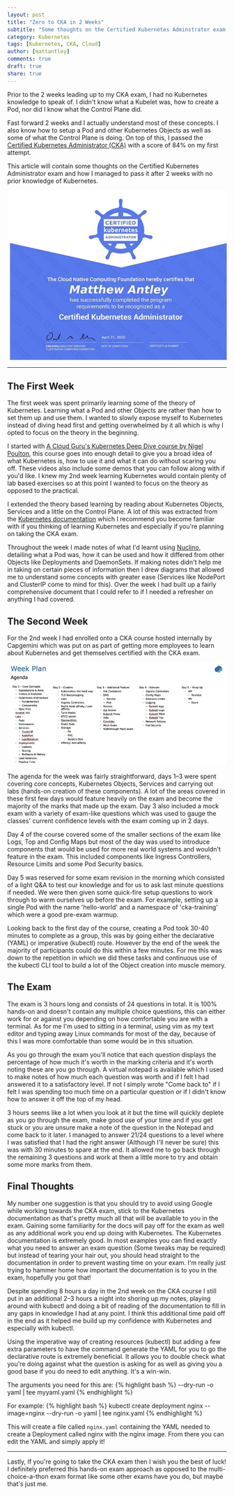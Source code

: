 ```yaml
---
layout: post
title: "Zero to CKA in 2 Weeks"
subtitle: "Some thoughts on the Certified Kubernetes Adminstrator exam and how I managed to pass it in 2 weeks with no prior knowledge of Kubernetes."
category: Kubernetes
tags: [Kubernetes, CKA, Cloud]
author: [mattantley]
comments: true
draft: true
share: true
---
```


Prior to the 2 weeks leading up to my CKA exam, I had no Kubernetes knowledge to speak of. I didn't know what a Kubelet was, how to create a Pod, nor did I know what the Control Plane did.

Fast forward 2 weeks and I actually understand most of these concepts. I also know how to setup a Pod and other Kubernetes Objects as well as some of what the Control Plane is doing. On top of this, I passed the [Certified Kubernetes Administrator (CKA)](https://training.linuxfoundation.org/certification/certified-kubernetes-administrator-cka/) with a score of 84% on my first attempt.

This article will contain some thoughts on the Certified Kubernetes Administrator exam and how I managed to pass it after 2 weeks with no prior knowledge of Kubernetes.

![CKA Certification](/images/2020-05-13-Zero-to-CKA-in-2-Weeks.md/cka-certificate.jpg)

---

## The First Week
The first week was spent primarily learning some of the theory of Kubernetes. Learning what a Pod and other Objects are rather than how to set them up and use them. I wanted to slowly expose myself to Kubernetes instead of diving head first and getting overwhelmed by it all which is why I opted to focus on the theory in the beginning.

I started with [A Cloud Guru's Kubernetes Deep Dive course by Nigel Poulton](https://acloud.guru/learn/kubernetes-deep-dive), this course goes into enough detail to give you a broad idea of what Kubernetes is, how to use it and what it can do without scaring you off. These videos also include some demos that you can follow along with if you'd like. I knew my 2nd week learning Kubernetes would contain plenty of lab based exercises so at this point I wanted to focus on the theory as opposed to the practical.

I extended the theory based learning by reading about Kubernetes Objects, Services and a little on the Control Plane. A lot of this was extracted from the [Kubernetes documentation](https://kubernetes.io/docs/home/) which I recommend you become familiar with if you thinking of learning Kubernetes and especially if you're planning on taking the CKA exam.

Throughout the week I made notes of what I'd learnt using [Nuclino](https://www.nuclino.com/), detailing what a Pod was, how it can be used and how it differed from other Objects like Deployments and DaemonSets. If making notes didn't help me in taking on certain pieces of information then I drew diagrams that allowed me to understand some concepts with greater ease (Services like NodePort and ClusterIP come to mind for this). Over the week I had built up a fairly comprehensive document that I could refer to if I needed a refresher on anything I had covered.

## The Second Week

For the 2nd week I had enrolled onto a CKA course hosted internally by Capgemini which was put on as part of getting more employees to learn about Kubernetes and get themselves certified with the CKA exam.

![CKA Course Agenda](/images/2020-05-13-Zero-to-CKA-in-2-Weeks.md/2nd-week-agenda.jpg)

The agenda for the week was fairly straightforward, days 1–3 were spent covering core concepts, Kubernetes Objects, Services and carrying out labs (hands-on creation of these components). A lot of the areas covered in these first few days would feature heavily on the exam and become the majority of the marks that made up the exam. Day 3 also included a mock exam with a variety of exam-like questions which was used to gauge the classes' current confidence levels with the exam coming up in 2 days.

Day 4 of the course covered some of the smaller sections of the exam like Logs, Top and Config Maps but most of the day was used to introduce components that would be used for more real world systems and wouldn't feature in the exam. This included components like Ingress Controllers, Resource Limits and some Pod Security basics.

Day 5 was reserved for some exam revision in the morning which consisted of a light Q&A to test our knowledge and for us to ask last minute questions if needed. We were then given some quick-fire setup questions to work through to warm ourselves up before the exam. For example, setting up a single Pod with the name 'hello-world' and a namespace of 'cka-training' which were a good pre-exam warmup. 

Looking back to the first day of the course, creating a Pod took 30-40 minutes to complete as a group, this was by going either the declarative (YAML) or imperative (kubectl) route. However by the end of the week the majority of participants could do this within a few minutes. For me this was down to the repetition in which we did these tasks and continuous use of the kubectl CLI tool to build a lot of the Object creation into muscle memory.

## The Exam
The exam is 3 hours long and consists of 24 questions in total. It is 100% hands-on and doesn't contain any multiple choice questions, this can either work for or against you depending on how comfortable you are with a terminal. As for me I'm used to sitting in a terminal, using vim as my text editor and typing away Linux commands for most of the day, because of this I was more comfortable than some would be in this situation.

As you go through the exam you'll notice that each question displays the percentage of how much it's worth in the marking criteria and it's worth noting these are you go through. A virtual notepad is available which I used to make notes of how much each question was worth and if I felt I had answered it to a satisfactory level. If not I simply wrote "Come back to" if I felt I was spending too much time on a particular question or if I didn't know how to answer it off the top of my head.

3 hours seems like a lot when you look at it but the time will quickly deplete as you go through the exam, make good use of your time and if you get stuck or you are unsure make a note of the question in the Notepad and come back to it later. I managed to answer 21/24 questions to a level where I was satisfied that I had the right answer (Although I'll never be sure) this was with 30 minutes to spare at the end. It allowed me to go back through the remaining 3 questions and work at them a little more to try and obtain some more marks from them.

## Final Thoughts
My number one suggestion is that you should try to avoid using Google while working towards the CKA exam, stick to the Kubernetes documentation as that's pretty much all that will be available to you in the exam. Gaining some familiarity for the docs will pay off for the exam as well as any additional work you end up doing with Kubernetes. The Kubernetes documentation is extremely good. In most examples you can find exactly what you need to answer an exam question (Some tweaks may be required) but instead of tearing your hair out, you should head straight to the documentation in order to prevent wasting time on your exam. I'm really just trying to hammer home how important the documentation is to you in the exam, hopefully you got that!

Despite spending 8 hours a day in the 2nd week on the CKA course I still put in an additional 2–3 hours a night into shoring up my notes, playing around with kubectl and doing a bit of reading of the documentation to fill in any gaps in knowledge I had at any point. I think this additional time paid off in the end as it helped me build up my confidence with Kubernetes and especially with kubectl.

Using the imperative way of creating resources (kubectl) but adding a few extra parameters to have the command generate the YAML for you to go the declarative route is extremely beneficial. It allows you to double check what you're doing against what the question is asking for as well as giving you a good base if you do need to edit anything. It's a win-win. 

The arguments you need for this are:
{% highlight bash %}
--dry-run -o yaml | tee myyaml.yaml
{% endhighlight %}

For example:
{% highlight bash %}
kubectl create deployment nginx --image=nginx --dry-run -o yaml | tee nginx.yaml
{% endhighlight %}

This will create a file called `nginx.yaml` containing the YAML needed to create a Deployment called nginx with the nginx image. From there you can edit the YAML and simply apply it!

---

Lastly, If you're going to take the CKA exam then I wish you the best of luck! I definitely preferred this hands-on exam approach as opposed to the multi-choice-a-thon exam format like some other exams have you do, but maybe that's just me.
